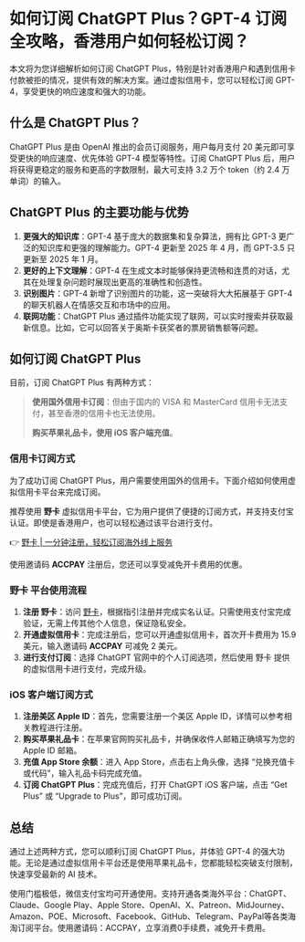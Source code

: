 # 如何订阅 ChatGPT Plus？GPT-4 订阅全攻略，香港用户如何轻松订阅？

本文将为您详细解析如何订阅 ChatGPT Plus，特别是针对香港用户和遇到信用卡付款被拒的情况，提供有效的解决方案。通过虚拟信用卡，您可以轻松订阅 GPT-4，享受更快的响应速度和强大的功能。

## 什么是 ChatGPT Plus？

ChatGPT Plus 是由 OpenAI 推出的会员订阅服务，用户每月支付 20 美元即可享受更快的响应速度、优先体验 GPT-4 模型等特性。订阅 ChatGPT Plus 后，用户将获得更稳定的服务和更高的字数限制，最大可支持 3.2 万个 token（约 2.4 万单词）的输入。

## ChatGPT Plus 的主要功能与优势

1. **更强大的知识库**：GPT-4 基于庞大的数据集和复杂算法，拥有比 GPT-3 更广泛的知识库和更强的理解能力。GPT-4 更新至 2025 年 4 月，而 GPT-3.5 只更新至 2025 年 1 月。
2. **更好的上下文理解**：GPT-4 在生成文本时能够保持更流畅和连贯的对话，尤其在处理复杂问题时展现出更高的准确性和创造性。
3. **识别图片**：GPT-4 新增了识别图片的功能，这一突破将大大拓展基于 GPT-4 的聊天机器人在情感交互和市场中的应用。
4. **联网功能**：ChatGPT Plus 通过插件功能实现了联网，可以实时搜索并获取最新信息。比如，它可以回答关于奥斯卡获奖者的票房销售额等问题。

## 如何订阅 ChatGPT Plus

目前，订阅 ChatGPT Plus 有两种方式：

> **使用国外信用卡订阅**：但由于国内的 VISA 和 MasterCard 信用卡无法支付，甚至香港的信用卡也无法使用。
>
> **购买苹果礼品卡，使用 iOS 客户端充值**。

### 信用卡订阅方式

为了成功订阅 ChatGPT Plus，用户需要使用国外的信用卡。下面介绍如何使用虚拟信用卡平台来完成订阅。

推荐使用 **野卡** 虚拟信用卡平台，它为用户提供了便捷的订阅方式，并支持支付宝认证。即使是香港用户，也可以轻松通过该平台进行支付。

👉 [野卡 | 一分钟注册，轻松订阅海外线上服务](https://bbtdd.com/yeka)

使用邀请码 **ACCPAY** 注册后，您还可以享受减免开卡费用的优惠。

### 野卡 平台使用流程

1. **注册 野卡**：访问 [野卡](https://bbtdd.com/yeka)，根据指引注册并完成实名认证。只需使用支付宝完成验证，无需上传其他个人信息，保证隐私安全。
2. **开通虚拟信用卡**：完成注册后，您可以开通虚拟信用卡，首次开卡费用为 15.9 美元，输入邀请码 **ACCPAY** 可减免 2 美元。
3. **进行支付订阅**：选择 ChatGPT 官网中的个人订阅选项，然后使用 野卡 提供的虚拟信用卡进行支付，完成升级。



### iOS 客户端订阅方式

1. **注册美区 Apple ID**：首先，您需要注册一个美区 Apple ID，详情可以参考相关教程进行注册。
2. **购买苹果礼品卡**：在苹果官网购买礼品卡，并确保收件人邮箱正确填写为您的 Apple ID 邮箱。
3. **充值 App Store 余额**：进入 App Store，点击右上角头像，选择 “兑换充值卡或代码”，输入礼品卡码完成充值。
4. **订阅 ChatGPT Plus**：完成充值后，打开 ChatGPT iOS 客户端，点击 “Get Plus” 或 “Upgrade to Plus”，即可成功订阅。



## 总结

通过上述两种方式，您可以顺利订阅 ChatGPT Plus，并体验 GPT-4 的强大功能。无论是通过虚拟信用卡平台还是使用苹果礼品卡，您都能轻松突破支付限制，快速享受最新的 AI 技术。

使用门槛极低，微信支付宝均可开通使用。支持开通各类海外平台：ChatGPT、Claude、Google Play、Apple Store、OpenAI、X、Patreon、MidJourney、Amazon、POE、Microsoft、Facebook、GitHub、Telegram、PayPal等各类海淘订阅平台。使用邀请码：ACCPAY，立享消费0手续费，减免开卡费用。